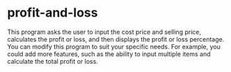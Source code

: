 # profit-and-loss
This program asks the user to input the cost price and selling price, calculates the profit or loss, and then displays the profit or loss percentage.  You can modify this program to suit your specific needs. For example, you could add more features, such as the ability to input multiple items and calculate the total profit or loss.
